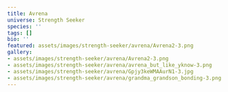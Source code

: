 ```yaml
---
title: Avrena
universe: Strength Seeker
species: ''
tags: []
bio: ''
featured: assets/images/strength-seeker/avrena/Avrena2-3.png
gallery:
- assets/images/strength-seeker/avrena/Avrena2-3.png
- assets/images/strength-seeker/avrena/avrena_but_like_yknow-3.png
- assets/images/strength-seeker/avrena/Gpjy3keWMAAurN1-3.jpg
- assets/images/strength-seeker/avrena/grandma_grandson_bonding-3.png
---
```

